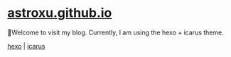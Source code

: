 # [astroxu.github.io](https://astroxu.github.io)
👏Welcome to visit my blog. Currently, I am using the hexo + icarus theme.

[hexo](https://hexo.io) | [icarus](https://github.com/ppoffice/hexo-theme-icarus)
